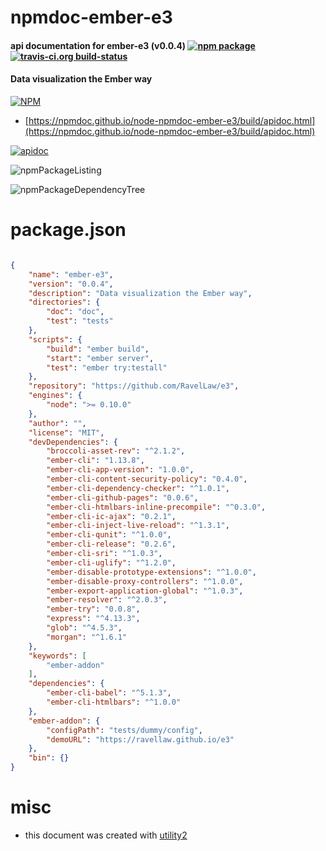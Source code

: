 # npmdoc-ember-e3

#### api documentation for  ember-e3 (v0.0.4)  [![npm package](https://img.shields.io/npm/v/npmdoc-ember-e3.svg?style=flat-square)](https://www.npmjs.org/package/npmdoc-ember-e3) [![travis-ci.org build-status](https://api.travis-ci.org/npmdoc/node-npmdoc-ember-e3.svg)](https://travis-ci.org/npmdoc/node-npmdoc-ember-e3)

#### Data visualization the Ember way

[![NPM](https://nodei.co/npm/ember-e3.png?downloads=true&downloadRank=true&stars=true)](https://www.npmjs.com/package/ember-e3)

- [https://npmdoc.github.io/node-npmdoc-ember-e3/build/apidoc.html](https://npmdoc.github.io/node-npmdoc-ember-e3/build/apidoc.html)

[![apidoc](https://npmdoc.github.io/node-npmdoc-ember-e3/build/screenCapture.buildCi.browser.%252Ftmp%252Fbuild%252Fapidoc.html.png)](https://npmdoc.github.io/node-npmdoc-ember-e3/build/apidoc.html)

![npmPackageListing](https://npmdoc.github.io/node-npmdoc-ember-e3/build/screenCapture.npmPackageListing.svg)

![npmPackageDependencyTree](https://npmdoc.github.io/node-npmdoc-ember-e3/build/screenCapture.npmPackageDependencyTree.svg)



# package.json

```json

{
    "name": "ember-e3",
    "version": "0.0.4",
    "description": "Data visualization the Ember way",
    "directories": {
        "doc": "doc",
        "test": "tests"
    },
    "scripts": {
        "build": "ember build",
        "start": "ember server",
        "test": "ember try:testall"
    },
    "repository": "https://github.com/RavelLaw/e3",
    "engines": {
        "node": ">= 0.10.0"
    },
    "author": "",
    "license": "MIT",
    "devDependencies": {
        "broccoli-asset-rev": "^2.1.2",
        "ember-cli": "1.13.8",
        "ember-cli-app-version": "1.0.0",
        "ember-cli-content-security-policy": "0.4.0",
        "ember-cli-dependency-checker": "^1.0.1",
        "ember-cli-github-pages": "0.0.6",
        "ember-cli-htmlbars-inline-precompile": "^0.3.0",
        "ember-cli-ic-ajax": "0.2.1",
        "ember-cli-inject-live-reload": "^1.3.1",
        "ember-cli-qunit": "^1.0.0",
        "ember-cli-release": "0.2.6",
        "ember-cli-sri": "^1.0.3",
        "ember-cli-uglify": "^1.2.0",
        "ember-disable-prototype-extensions": "^1.0.0",
        "ember-disable-proxy-controllers": "^1.0.0",
        "ember-export-application-global": "^1.0.3",
        "ember-resolver": "^2.0.3",
        "ember-try": "0.0.8",
        "express": "^4.13.3",
        "glob": "^4.5.3",
        "morgan": "^1.6.1"
    },
    "keywords": [
        "ember-addon"
    ],
    "dependencies": {
        "ember-cli-babel": "^5.1.3",
        "ember-cli-htmlbars": "^1.0.0"
    },
    "ember-addon": {
        "configPath": "tests/dummy/config",
        "demoURL": "https://ravellaw.github.io/e3"
    },
    "bin": {}
}
```



# misc
- this document was created with [utility2](https://github.com/kaizhu256/node-utility2)
